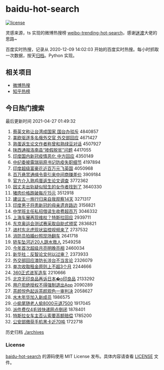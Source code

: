 # baidu-hot-search

[![license](https://img.shields.io/github/license/Arrackisarookie/baidu-hot-search)](https://github.com/Arrackisarookie/baidu-hot-search/blob/master/LICENSE)

灵感来源，ts 实现的微博热搜榜 [weibo-trending-hot-search](https://github.com/justjavac/weibo-trending-hot-search)，感谢[迷渡](https://github.com/justjavac)大佬的思路~

百度实时热搜，记录从 2020-12-09 14:02:03 开始的百度实时热搜。每小时抓取一次数据，按天[归档](./archives)。Python 实现。

## 相关项目
+ [微博热搜](https://github.com/Arrackisarookie/weibo-hot-search)
+ [知乎热榜](https://github.com/Arrackisarookie/zhihu-top-search)

## 今日热门搜索

<!-- Rank Begin -->

最后更新时间 2021-04-27 01:49:32

1. [蔡英文称让台湾成国家 国台办驳斥](http://www.baidu.com/baidu?cl=3&tn=SE_baiduhomet8_jmjb7mjw&rsv_dl=fyb_top&fr=top1000&wd=%B2%CC%D3%A2%CE%C4%B3%C6%C8%C3%CC%A8%CD%E5%B3%C9%B9%FA%BC%D2%20%B9%FA%CC%A8%B0%EC%B2%B5%B3%E2) 4840857
1. [美欧驱逐多名俄外交官 外交部回应](http://www.baidu.com/baidu?cl=3&tn=SE_baiduhomet8_jmjb7mjw&rsv_dl=fyb_top&fr=top1000&wd=%C3%C0%C5%B7%C7%FD%D6%F0%B6%E0%C3%FB%B6%ED%CD%E2%BD%BB%B9%D9%20%CD%E2%BD%BB%B2%BF%BB%D8%D3%A6) 4671427
1. [熟蛋返生论文作者称曾和熟绿豆对话](http://www.baidu.com/baidu?cl=3&tn=SE_baiduhomet8_jmjb7mjw&rsv_dl=fyb_top&fr=top1000&wd=%CA%EC%B5%B0%B7%B5%C9%FA%C2%DB%CE%C4%D7%F7%D5%DF%B3%C6%D4%F8%BA%CD%CA%EC%C2%CC%B6%B9%B6%D4%BB%B0) 4507927
1. [陕西通报洛南县“掺假脱贫”问题](http://www.baidu.com/baidu?cl=3&tn=SE_baiduhomet8_jmjb7mjw&rsv_dl=fyb_top&fr=top1000&wd=%C9%C2%CE%F7%CD%A8%B1%A8%C2%E5%C4%CF%CF%D8%A1%B0%B2%F4%BC%D9%CD%D1%C6%B6%A1%B1%CE%CA%CC%E2) 4417055
1. [印度国内新冠疫情恶化 中方回应](http://www.baidu.com/baidu?cl=3&tn=SE_baiduhomet8_jmjb7mjw&rsv_dl=fyb_top&fr=top1000&wd=%D3%A1%B6%C8%B9%FA%C4%DA%D0%C2%B9%DA%D2%DF%C7%E9%B6%F1%BB%AF%20%D6%D0%B7%BD%BB%D8%D3%A6) 4350149
1. [中纪委披露瑞丽原书记防疫失职细节](http://www.baidu.com/baidu?cl=3&tn=SE_baiduhomet8_jmjb7mjw&rsv_dl=fyb_top&fr=top1000&wd=%D6%D0%BC%CD%CE%AF%C5%FB%C2%B6%C8%F0%C0%F6%D4%AD%CA%E9%BC%C7%B7%C0%D2%DF%CA%A7%D6%B0%CF%B8%BD%DA) 4197894
1. [印度超级富豪花近百万元飞英国](http://www.baidu.com/baidu?cl=3&tn=SE_baiduhomet8_jmjb7mjw&rsv_dl=fyb_top&fr=top1000&wd=%D3%A1%B6%C8%B3%AC%BC%B6%B8%BB%BA%C0%BB%A8%BD%FC%B0%D9%CD%F2%D4%AA%B7%C9%D3%A2%B9%FA) 4050968
1. [百万悬赏通缉令竟引来中间商赚差价](http://www.baidu.com/baidu?cl=3&tn=SE_baiduhomet8_jmjb7mjw&rsv_dl=fyb_top&fr=top1000&wd=%B0%D9%CD%F2%D0%FC%C9%CD%CD%A8%BC%A9%C1%EE%BE%B9%D2%FD%C0%B4%D6%D0%BC%E4%C9%CC%D7%AC%B2%EE%BC%DB) 3909184
1. [官方介入熟鸡蛋返生论文调查](http://www.baidu.com/baidu?cl=3&tn=SE_baiduhomet8_jmjb7mjw&rsv_dl=fyb_top&fr=top1000&wd=%B9%D9%B7%BD%BD%E9%C8%EB%CA%EC%BC%A6%B5%B0%B7%B5%C9%FA%C2%DB%CE%C4%B5%F7%B2%E9) 3772362
1. [因丈夫出轨疑似轻生的女作者找到了](http://www.baidu.com/baidu?cl=3&tn=SE_baiduhomet8_jmjb7mjw&rsv_dl=fyb_top&fr=top1000&wd=%D2%F2%D5%C9%B7%F2%B3%F6%B9%EC%D2%C9%CB%C6%C7%E1%C9%FA%B5%C4%C5%AE%D7%F7%D5%DF%D5%D2%B5%BD%C1%CB) 3640330
1. [猪肉价格跌破每斤15元](http://www.baidu.com/baidu?cl=3&tn=SE_baiduhomet8_jmjb7mjw&rsv_dl=fyb_top&fr=top1000&wd=%D6%ED%C8%E2%BC%DB%B8%F1%B5%F8%C6%C6%C3%BF%BD%EF15%D4%AA) 3512918
1. [建议五一旅行归来自我观察14天](http://www.baidu.com/baidu?cl=3&tn=SE_baiduhomet8_jmjb7mjw&rsv_dl=fyb_top&fr=top1000&wd=%BD%A8%D2%E9%CE%E5%D2%BB%C2%C3%D0%D0%B9%E9%C0%B4%D7%D4%CE%D2%B9%DB%B2%EC14%CC%EC) 3271317
1. [印度男子将患新冠的母亲遗弃路边](http://www.baidu.com/baidu?cl=3&tn=SE_baiduhomet8_jmjb7mjw&rsv_dl=fyb_top&fr=top1000&wd=%D3%A1%B6%C8%C4%D0%D7%D3%BD%AB%BB%BC%D0%C2%B9%DA%B5%C4%C4%B8%C7%D7%D2%C5%C6%FA%C2%B7%B1%DF) 3156821
1. [中学班主任私招借读生收费超百万](http://www.baidu.com/baidu?cl=3&tn=SE_baiduhomet8_jmjb7mjw&rsv_dl=fyb_top&fr=top1000&wd=%D6%D0%D1%A7%B0%E0%D6%F7%C8%CE%CB%BD%D5%D0%BD%E8%B6%C1%C9%FA%CA%D5%B7%D1%B3%AC%B0%D9%CD%F2) 3046332
1. [上海车展再现维权？特斯拉回应](http://www.baidu.com/baidu?cl=3&tn=SE_baiduhomet8_jmjb7mjw&rsv_dl=fyb_top&fr=top1000&wd=%C9%CF%BA%A3%B3%B5%D5%B9%D4%D9%CF%D6%CE%AC%C8%A8%A3%BF%CC%D8%CB%B9%C0%AD%BB%D8%D3%A6) 2939711
1. [东京奥运会测试赛采取自助式颁奖](http://www.baidu.com/baidu?cl=3&tn=SE_baiduhomet8_jmjb7mjw&rsv_dl=fyb_top&fr=top1000&wd=%B6%AB%BE%A9%B0%C2%D4%CB%BB%E1%B2%E2%CA%D4%C8%FC%B2%C9%C8%A1%D7%D4%D6%FA%CA%BD%B0%E4%BD%B1) 2836821
1. [进村东北虎现状监控视频来了](http://www.baidu.com/baidu?cl=3&tn=SE_baiduhomet8_jmjb7mjw&rsv_dl=fyb_top&fr=top1000&wd=%BD%F8%B4%E5%B6%AB%B1%B1%BB%A2%CF%D6%D7%B4%BC%E0%BF%D8%CA%D3%C6%B5%C0%B4%C1%CB) 2737532
1. [消防员拍婚纱照现场翻车](http://www.baidu.com/baidu?cl=3&tn=SE_baiduhomet8_jmjb7mjw&rsv_dl=fyb_top&fr=top1000&wd=%CF%FB%B7%C0%D4%B1%C5%C4%BB%E9%C9%B4%D5%D5%CF%D6%B3%A1%B7%AD%B3%B5) 2641718
1. [轿车坠河近20人跳水救人](http://www.baidu.com/baidu?cl=3&tn=SE_baiduhomet8_jmjb7mjw&rsv_dl=fyb_top&fr=top1000&wd=%BD%CE%B3%B5%D7%B9%BA%D3%BD%FC20%C8%CB%CC%F8%CB%AE%BE%C8%C8%CB) 2549258
1. [今年首次超级月亮明晚亮相](http://www.baidu.com/baidu?cl=3&tn=SE_baiduhomet8_jmjb7mjw&rsv_dl=fyb_top&fr=top1000&wd=%BD%F1%C4%EA%CA%D7%B4%CE%B3%AC%BC%B6%D4%C2%C1%C1%C3%F7%CD%ED%C1%C1%CF%E0) 2460034
1. [新华社：反智论文何以过审？](http://www.baidu.com/baidu?cl=3&tn=SE_baiduhomet8_jmjb7mjw&rsv_dl=fyb_top&fr=top1000&wd=%D0%C2%BB%AA%C9%E7%A3%BA%B7%B4%D6%C7%C2%DB%CE%C4%BA%CE%D2%D4%B9%FD%C9%F3%A3%BF) 2373933
1. [外交部回应澳防长涉台不当言论](http://www.baidu.com/baidu?cl=3&tn=SE_baiduhomet8_jmjb7mjw&rsv_dl=fyb_top&fr=top1000&wd=%CD%E2%BD%BB%B2%BF%BB%D8%D3%A6%B0%C4%B7%C0%B3%A4%C9%E6%CC%A8%B2%BB%B5%B1%D1%D4%C2%DB) 2326079
1. [单次收取租金原则上不超3个月](http://www.baidu.com/baidu?cl=3&tn=SE_baiduhomet8_jmjb7mjw&rsv_dl=fyb_top&fr=top1000&wd=%B5%A5%B4%CE%CA%D5%C8%A1%D7%E2%BD%F0%D4%AD%D4%F2%C9%CF%B2%BB%B3%AC3%B8%F6%D4%C2) 2244666
1. [360正式进军造车](http://www.baidu.com/baidu?cl=3&tn=SE_baiduhomet8_jmjb7mjw&rsv_dl=fyb_top&fr=top1000&wd=360%D5%FD%CA%BD%BD%F8%BE%FC%D4%EC%B3%B5) 2210666
1. [北京无印良品再诉日本�o印良品](http://www.baidu.com/baidu?cl=3&tn=SE_baiduhomet8_jmjb7mjw&rsv_dl=fyb_top&fr=top1000&wd=%B1%B1%BE%A9%CE%DE%D3%A1%C1%BC%C6%B7%D4%D9%CB%DF%C8%D5%B1%BE%9Fo%D3%A1%C1%BC%C6%B7) 2133292
1. [用户拒绝授权不得强制退出App](http://www.baidu.com/baidu?cl=3&tn=SE_baiduhomet8_jmjb7mjw&rsv_dl=fyb_top&fr=top1000&wd=%D3%C3%BB%A7%BE%DC%BE%F8%CA%DA%C8%A8%B2%BB%B5%C3%C7%BF%D6%C6%CD%CB%B3%F6App) 2090289
1. [茶颜悦色起诉茶颜观色一审判决](http://www.baidu.com/baidu?cl=3&tn=SE_baiduhomet8_jmjb7mjw&rsv_dl=fyb_top&fr=top1000&wd=%B2%E8%D1%D5%D4%C3%C9%AB%C6%F0%CB%DF%B2%E8%D1%D5%B9%DB%C9%AB%D2%BB%C9%F3%C5%D0%BE%F6) 2058627
1. [水木年华加入新成员](http://www.baidu.com/baidu?cl=3&tn=SE_baiduhomet8_jmjb7mjw&rsv_dl=fyb_top&fr=top1000&wd=%CB%AE%C4%BE%C4%EA%BB%AA%BC%D3%C8%EB%D0%C2%B3%C9%D4%B1) 1986575
1. [小偷尾随老人偷8000元退7500](http://www.baidu.com/baidu?cl=3&tn=SE_baiduhomet8_jmjb7mjw&rsv_dl=fyb_top&fr=top1000&wd=%D0%A1%CD%B5%CE%B2%CB%E6%C0%CF%C8%CB%CD%B58000%D4%AA%CD%CB7500) 1917045
1. [派件费仅4毛钱快递网点倒闭](http://www.baidu.com/baidu?cl=3&tn=SE_baiduhomet8_jmjb7mjw&rsv_dl=fyb_top&fr=top1000&wd=%C5%C9%BC%FE%B7%D1%BD%F64%C3%AB%C7%AE%BF%EC%B5%DD%CD%F8%B5%E3%B5%B9%B1%D5) 1878401
1. [特斯拉女车主否认索要高额赔偿](http://www.baidu.com/baidu?cl=3&tn=SE_baiduhomet8_jmjb7mjw&rsv_dl=fyb_top&fr=top1000&wd=%CC%D8%CB%B9%C0%AD%C5%AE%B3%B5%D6%F7%B7%F1%C8%CF%CB%F7%D2%AA%B8%DF%B6%EE%C5%E2%B3%A5) 1785200
1. [公安部缴获手机黑卡近70吨](http://www.baidu.com/baidu?cl=3&tn=SE_baiduhomet8_jmjb7mjw&rsv_dl=fyb_top&fr=top1000&wd=%B9%AB%B0%B2%B2%BF%BD%C9%BB%F1%CA%D6%BB%FA%BA%DA%BF%A8%BD%FC70%B6%D6) 1722718
<!-- Rank End -->

历史归档 [./archives](./archives)

### License

[baidu-hot-search](https://github.com/Arrackisarookie/baidu-hot-search) 的源码使用 MIT License 发布。具体内容请查看 [LICENSE](./LICENSE) 文件。
